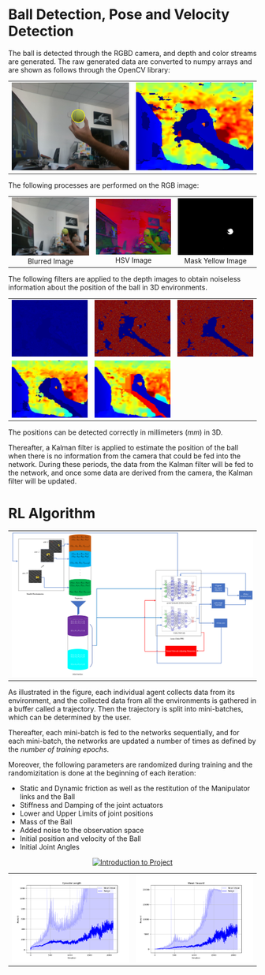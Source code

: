 # Ball Detection, Pose and Velocity Detection

The ball is detected through the RGBD camera, and depth and color streams are generated. The raw generated data are converted to numpy arrays and are shown as follows through the OpenCV library:

<table>
  <tr>
    <td><img src="Camera/Color_Image.png" alt="Raw Color Image" style="width: 100%;"/></td>
    <td><img src="Camera/Depth_Image.png" alt="Raw Depth Image" style="width: 100%;"/></td>
  </tr>
</table>

The following processes are performed on the RGB image:

<table>
  <tr>
    <td>
      <div style="text-align: center;">
        <img src="Camera/Blurred_Image.png" alt="Blurred Image" style="width: 100%;"/>
        <div align="center">
          Blurred Image
        </div>
      </div>
    </td>
    <td>
      <div style="text-align: center;">
        <img src="Camera/hsv_Image.png" alt="HSV Image" style="width: 100%;"/>
        <div align="center">
          HSV Image
        </div>
      </div>
    </td>
    <td>
      <div style="text-align: center;">
        <img src="Camera/mask_yellow_Image.png" alt="Mask Yellow Image" style="width: 100%;"/>
        <div align="center">
          Mask Yellow Image
        </div>
      </div>
    </td>
  </tr>
</table>


The following filters are applied to the depth images to obtain noiseless information about the position of the ball in 3D environments.

<table>
  <tr>
    <td><img src="Camera/Disparity_Image.png" alt="Disparity Image" style="width: 100%;"/></td>
    <td><img src="Camera/Spatial_Filtered_Image.png" alt="Spatial Filtered Image" style="width: 100%;"/></td>
    <td><img src="Camera/Temporal_Filtered_Image.png" alt="Temporal Filtered Image" style="width: 100%;"/></td>
  </tr>
  <tr>
    <td><img src="Camera/Depth_Filtered_Image.png" alt="Depth Filtered Image" style="width: 100%;"/></td>
    <td><img src="Camera/Hole_Filled_Image.png" alt="Hole Filled Image" style="width: 100%;"/></td>
  </tr>
</table>

The positions can be detected correctly in millimeters ($mm$) in 3D.

Thereafter, a Kalman filter is applied to estimate the position of the ball when there is no information from the camera that could be fed into the network. During these periods, the data from the Kalman filter will be fed to the network, and once some data are derived from the camera, the Kalman filter will be updated.

# RL Algorithm
<table>
  <tr>
    <td><img src="RLAlgorithm/agent_diagrame.png" alt="Raw Color Image" style="width: 100%;"/></td>
  </tr>
</table>

As illustrated in the figure, each individual agent collects data from its environment, and the collected data from all the environments is gathered in a buffer called a trajectory. Then the trajectory is split into mini-batches, which can be determined by the user.

Thereafter, each mini-batch is fed to the networks sequentially, and for each mini-batch, the networks are updated a number of times as defined by the *number of training epochs*. 

Moreover, the following parameters are randomized during training and the randomizitation is done at the beginning of each iteration:

- Static and Dynamic friction as well as the restitution of the Manipulator links and the Ball
- Stiffness and Damping of the joint actuators
- Lower and Upper Limits of joint positions
- Mass of the Ball
- Added noise to the observation space
- Initial position and velocity of the Ball
- Initial Joint Angles

<p align="center">
  <a href="https://www.youtube.com/watch?v=WnKFt7gNdNU">
    <img src="https://img.youtube.com/vi/WnKFt7gNdNU/0.jpg" alt="Introduction to Project">
  </a>
</p>

<table>
  <tr>
    <td><img src="RLAlgorithm/Episode_Length.png" alt="Episode Length at each iteration" style="width: 100%;"/></td>
    <td><img src="RLAlgorithm/Mean_Reward.png" alt="Mean Reward at each iteration" style="width: 100%;"/></td>
  </tr>
</table>


